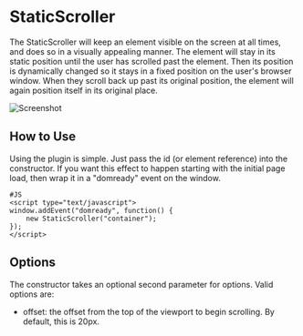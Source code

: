 StaticScroller
==============

The StaticScroller will keep an element visible on the screen at all times,
and does so in a visually appealing manner.  The element will stay in its
static position until the user has scrolled past the element.  Then its
position is dynamically changed so it stays in a fixed position on the user's
browser window.  When they scroll back up past its original position, the
element will again position itself in its original place.

![Screenshot](http://luke.ehresman.org/sandbox/StaticScroller/Screenshots/example1.jpg)

How to Use
----------

Using the plugin is simple.  Just pass the id (or element reference) into
the constructor.  If you want this effect to happen starting with the initial
page load, then wrap it in a "domready" event on the window.

	#JS
	<script type="text/javascript">
	window.addEvent("domready", function() {
		new StaticScroller("container");
	});
	</script>

Options
-------

The constructor takes an optional second parameter for options.  Valid options are:

* offset: the offset from the top of the viewport to begin scrolling.  By default, this is 20px.
